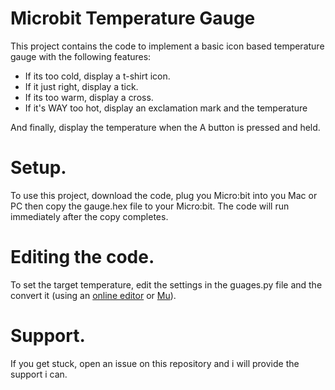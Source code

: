 # Microbit Temperature Gauge

This project contains the code to implement a basic icon based temperature gauge with the following features:

* If its too cold, display a t-shirt icon.
* If it just right, display a tick.
* If its too warm, display a cross.
* If it's WAY too hot, display an exclamation mark and the temperature

And finally, display the temperature when the A button is pressed and held.

# Setup.

To use this project, download the code, plug you Micro:bit into you Mac or PC then copy the gauge.hex file to your Micro:bit. The code will run immediately after the copy completes.

# Editing the code.

To set the target temperature, edit the settings in the guages.py file and the convert it (using an [online editor](http://python.microbit.org/editor.html#) or [Mu](https://codewith.mu)).

# Support.

If you get stuck, open an issue on this repository and i will provide the support i can. 
